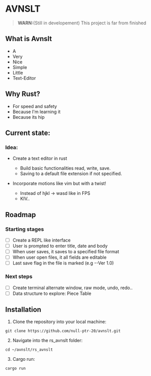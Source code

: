 # AVNSLT

> **WARN:**(Still in developement) This project is far from finished

## What is Avnslt

- A
- Very
- Nice
- Simple
- Little
- Text-Editor

## Why Rust?

- For speed and safety
- Because I'm learning it
- Because its hip

## Current state:

### Idea:

- Create a text editor in rust

  - Build basic functionalities read, write, save.
  - Saving to a default file extension if not specified.

- Incorporate motions like vim but with a twist!

  - Instead of hjkl -> wasd like in FPS
  - KIV..

## Roadmap

### Starting stages

- [ ] Create a REPL like interface
- [ ] User is prompted to enter title, date and body
- [ ] When user saves, it saves to a specified file format
- [ ] When user open files, it all fields are editable
- [ ] Last save flag in the file is marked (e.g --Ver 1.0)

### Next steps

- [ ] Create terminal alternate window, raw mode, undo, redo..
- [ ] Data structure to explore: Piece Table

## Installation

1. Clone the repository into your local machine:

`git clone https://github.com/null-ptr-20/avnslt.git`

2. Navigate into the rs_avnslt folder:

`cd ~/avnslt/rs_avnslt`

3. Cargo run:

`cargo run`
